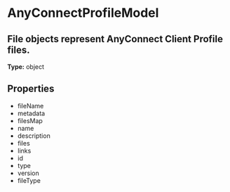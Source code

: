 # AnyConnectProfileModel

## File objects represent AnyConnect Client Profile files.

**Type:** object

## Properties
* fileName
* metadata
* filesMap
* name
* description
* files
* links
* id
* type
* version
* fileType

